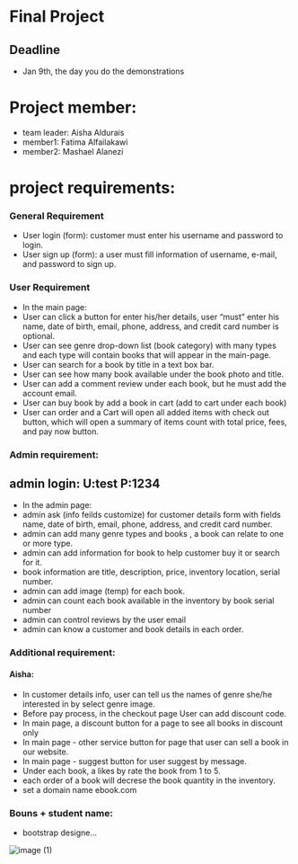 # Final Project
## Deadline
- Jan 9th, the day you do the demonstrations

# Project member:
  - team leader: Aisha Aldurais
  - member1: Fatima Alfailakawi
  - member2: Mashael Alanezi
  
# project requirements: 
### General Requirement
-  User login (form): customer must enter his username and password to login.
-  User sign up (form): a user must fill information of username, e-mail, and password to sign up.
### User Requirement 
-  In the main page:
-  User can click a button for enter his/her details, user “must” enter his name, date of birth, email, phone, address, and credit card number is optional.
-  User can see genre drop-down list (book category) with many types and each type will contain books that will appear in the main-page.
-  User can search for a book by title in a text box bar.
- User can see how many book available under the book photo and title.  
- User can add a comment review under each book, but he must add the account email.
- User can buy book by add a book in cart (add to cart under each book) 
-  User can order and a Cart will open all added items with check out button, which will open a summary of items count with total price, fees, and pay now button.


### Admin requirement:
## admin login: U:test  P:1234
- In the admin page:
- admin ask (info feilds customize) for customer details form with fields name, date of birth, email, phone, address, and credit card number.
- admin can add many genre types and books , a book can relate to one or more type. 
- admin can add information for book to help customer buy it or search for it. 
- book information are title, description, price, inventory location, serial number.
- admin can add image (temp) for each book.
- admin can count each book available in the inventory by book serial number
- admin can control reviews by the user email  
- admin can know a customer and book details in each order.




### Additional requirement:

#### Aisha:
- In customer details info, user can tell us the names of genre she/he interested in by select genre image. 
- Before pay process, in the checkout page User can add discount code.
- In main page, a discount button for a page to see all books in discount only
- In main page - other service button for page that user can sell a book in our website.
- In main page - suggest button for user suggest by message.
- Under each book, a likes by rate the book from 1 to 5.
- each order of a book will decrese the book quantity in the inventory.
- set a domain name ebook.com


### Bouns + student name: 
- bootstrap designe...





![image (1)](https://user-images.githubusercontent.com/93175552/148390811-21710096-054e-4ead-9b54-ebc3a842c6b8.png)







